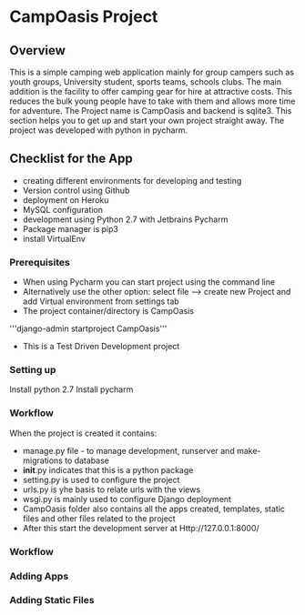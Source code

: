 # CampOasis Project

## Overview
This is a simple camping web application mainly for group campers such as youth groups, University student, sports teams,
schools clubs. The main addition is the facility to offer camping gear for hire at attractive costs. This reduces the
bulk young people have to take with them and allows more time for adventure. The Project name is CampOasis and backend is
sqlite3. This section helps you to get up and start your own project straight away. The project was developed with
python in pycharm.

## Checklist for the App
* creating different environments for developing and testing
* Version control using Github
* deployment on Heroku
* MySQL configuration
* development using Python 2.7 with Jetbrains Pycharm
* Package manager is pip3
* install VirtualEnv

### Prerequisites
* When using Pycharm you can start project using the command line
* Alternatively use the other option: select file --> create new Project and add Virtual environment from settings tab
* The project container/directory is CampOasis

'''django-admin startproject CampOasis'''
* This is a Test Driven Development project

### Setting up
Install python 2.7
Install pycharm

### Workflow
When the project is created it contains:
* manage.py file - to manage development, runserver and make-migrations to database
* __init__.py indicates that this is a python package
* setting.py is used to configure the project
* urls.py is yhe basis to relate urls with the views
* wsgi.py is mainly used to configure Django deployment
* CampOasis folder also contains all the apps created, templates, static files and other files related to the project
* After this start the development server at Http://127.0.0.1:8000/


### Workflow
### Adding Apps
### Adding Static Files

